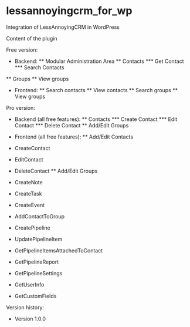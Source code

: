 # lessannoyingcrm_for_wp
Integration of LessAnnoyingCRM in WordPress

Content of the plugin

Free version:

* Backend:
** Modular Administration Area
** Contacts
*** Get Contact 
*** Search Contacts 

** Groups
** View groups
* Frontend:
** Search contacts
** View contacts
** Search groups
** View groups


Pro version:

* Backend (all free features):
** Contacts
*** Create Contact 
*** Edit Contact 
*** Delete Contact 
** Add/Edit Groups

* Frontend (all free features):
** Add/Edit Contacts
* CreateContact 
* EditContact 
* DeleteContact 
** Add/Edit Groups

* CreateNote 
* CreateTask 
* CreateEvent 
* AddContactToGroup 
* CreatePipeline 
* UpdatePipelineItem 
* GetPipelineItemsAttachedToContact 
* GetPipelineReport 
* GetPipelineSettings 
* GetUserInfo 
* GetCustomFields 

Version history:

* Version 1.0.0
